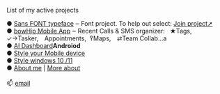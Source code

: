 List of my active projects<br>

 ● <a href="https://github.com/qp5/FONT">Sans FONT typeface</a> ‒ Font project. To help out select: <a href="mailto: support@bowhip.org">Join project➚</a>  <br> 
 ● <a href="https://github.com/qp5/bowHip_app">bowHip Mobile App</a> ‒ Recent Calls & SMS organizer:   ★Tags, ✓→Tasker, Appointments,  ߉Maps, ⇄Team Collab...<span style="font-size: 14px;">a</span> <br>
 ● <a href="https://github.com/qp5/map-of-AI-landscape">AI Dashboard</a><b style="padding: -7px -9px -12px -15px">Androiod </b><br>
 ● <a target="_blank" href="https://codepen.io/qp5/full/WNGbLBy">Style your Mobile device</a><apan style="padding-top: 9px"></span><br>
 ● <a target="_blank" href="https://codepen.io/qp5/project/full/ZmBrJo">Style windows 10 /11 </a><apan style="font-size: 14px"></span><br>
 ● <a target="_blank" href="https://github.com/qp5/About-me/blob/main/README.md">About me</a> | <a target="_blank" href="https://bowhip.org/about">More about</a><br>
<br>
📫  <a href="mailto: support@bowhip.org">email</a>


